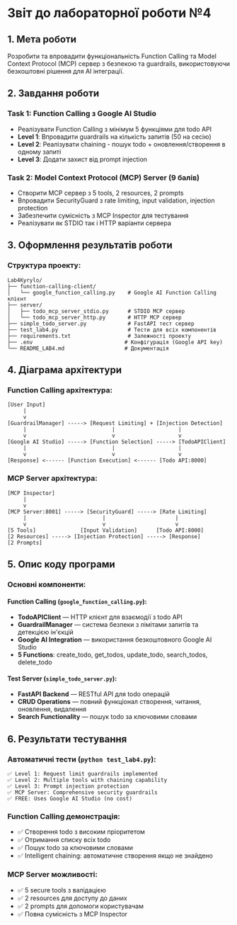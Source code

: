 # Звіт до лабораторної роботи №4

## 1. Мета роботи
Розробити та впровадити функціональність Function Calling та Model Context Protocol (MCP) сервер з безпекою та guardrails, використовуючи безкоштовні рішення для AI інтеграції.

## 2. Завдання роботи

### Task 1: Function Calling з Google AI Studio
- Реалізувати Function Calling з мінімум 5 функціями для todo API
- **Level 1**: Впровадити guardrails на кількість запитів (50 на сесію)
- **Level 2**: Реалізувати chaining - пошук todo + оновлення/створення в одному запиті
- **Level 3**: Додати захист від prompt injection

### Task 2: Model Context Protocol (MCP) Server (9 балів)
- Створити MCP сервер з 5 tools, 2 resources, 2 prompts
- Впровадити SecurityGuard з rate limiting, input validation, injection protection
- Забезпечити сумісність з MCP Inspector для тестування
- Реалізувати як STDIO так і HTTP варіанти сервера

## 3. Оформлення результатів роботи

### Структура проекту:
```
Lab4Kyrylo/
├── function-calling-client/
│   └── google_function_calling.py    # Google AI Function Calling клієнт
├── server/
│   ├── todo_mcp_server_stdio.py      # STDIO MCP сервер
│   └── todo_mcp_server_http.py       # HTTP MCP сервер
├── simple_todo_server.py             # FastAPI тест сервер
├── test_lab4.py                      # Тести для всіх компонентів
├── requirements.txt                  # Залежності проекту
├── .env                             # Конфігурація (Google API key)
└── README_LAB4.md                   # Документація
```

## 4. Діаграма архітектури

### Function Calling архітектура:
```
[User Input] 
     |
     v
[GuardrailManager] -----> [Request Limiting] + [Injection Detection]
     |                           |                    |
     v                           v                    v
[Google AI Studio] -----> [Function Selection] -----> [TodoAPIClient]
     |                           |                    |
     v                           v                    v
[Response] <------ [Function Execution] <------ [Todo API:8000]
```

### MCP Server архітектура:
```
[MCP Inspector]
     |
     v
[MCP Server:8001] -----> [SecurityGuard] -----> [Rate Limiting]
     |                        |                      |
     v                        v                      v
[5 Tools]              [Input Validation]      [Todo API:8000]
[2 Resources] -----> [Injection Protection] -----> [Response]
[2 Prompts]
```

## 5. Опис коду програми

### Основні компоненти:

#### Function Calling (`google_function_calling.py`):
- **TodoAPIClient** — HTTP клієнт для взаємодії з todo API
- **GuardrailManager** — система безпеки з лімітами запитів та детекцією ін'єкцій
- **Google AI Integration** — використання безкоштовного Google AI Studio
- **5 Functions**: create_todo, get_todos, update_todo, search_todos, delete_todo

#### Test Server (`simple_todo_server.py`):
- **FastAPI Backend** — RESTful API для todo операцій
- **CRUD Operations** — повний функціонал створення, читання, оновлення, видалення
- **Search Functionality** — пошук todo за ключовими словами

## 6. Результати тестування

### Автоматичні тести (`python test_lab4.py`):
```
✅ Level 1: Request limit guardrails implemented
✅ Level 2: Multiple tools with chaining capability  
✅ Level 3: Prompt injection protection
✅ MCP Server: Comprehensive security guardrails
✅ FREE: Uses Google AI Studio (no cost)
```

### Function Calling демонстрація:
- ✅ Створення todo з високим пріоритетом
- ✅ Отримання списку всіх todo
- ✅ Пошук todo за ключовими словами
- ✅ Intelligent chaining: автоматичне створення якщо не знайдено

### MCP Server можливості:
- ✅ 5 secure tools з валідацією
- ✅ 2 resources для доступу до даних
- ✅ 2 prompts для допомоги користувачам
- ✅ Повна сумісність з MCP Inspector
